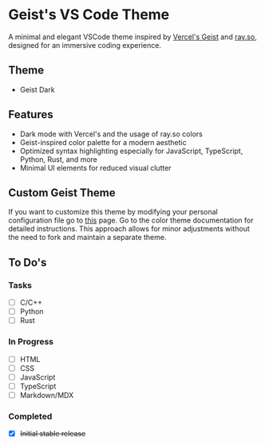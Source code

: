 # Geist's VS Code Theme

A minimal and elegant VSCode theme inspired by [Vercel's Geist](https://vercel.com/geist/colors) and [ray.so](https://www.ray.so/#padding=64&theme=vercel), designed for an immersive coding experience.

## Theme

- Geist Dark

## Features

- Dark mode with Vercel's <Grid /> and the usage of ray.so colors
- Geist-inspired color palette for a modern aesthetic
- Optimized syntax highlighting especially for JavaScript, TypeScript, Python, Rust, and more
- Minimal UI elements for reduced visual clutter

## Custom Geist Theme

If you want to customize this theme by modifying your personal configuration file go to [this](https://code.visualstudio.com/api/extension-guides/color-theme) page. Go to the color theme documentation for detailed instructions. This approach allows for minor adjustments without the need to fork and maintain a separate theme.

## To Do's

### Tasks

- [ ] C/C++
- [ ] Python
- [ ] Rust

### In Progress

- [ ] HTML
- [ ] CSS
- [ ] JavaScript
- [ ] TypeScript
- [ ] Markdown/MDX

### Completed

- [x] ~~Initial stable release~~